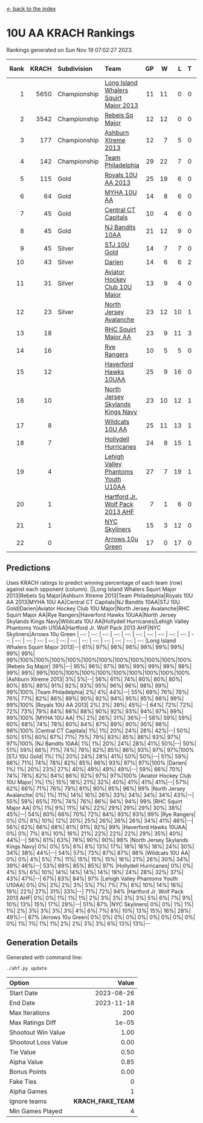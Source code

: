 [<- back to the index](readme.md)
# 10U AA KRACH Rankings
Rankings generated on Sun Nov 19 07:02:27 2023.

Rank|KRACH|Subdivision|Team|GP|W|L|T|OTW|OTL|SoS|Exp Wins|Win Diff
---:|---:|:---|:---|---:|---:|---:|---:|---:|---:|---:|---:|---:
1|5650|Championship|[Long Island Whalers Squirt Major 2013](https://gamesheetstats.com/seasons/3659/teams/140229/schedule)|11|11|0|0|0|0|78|11.8|-0.0
2|3542|Championship|[Rebels Sq Major](https://gamesheetstats.com/seasons/3659/teams/140243/schedule)|12|12|0|0|0|0|46|12.8|-0.0
3|177|Championship|[Ashburn Xtreme 2013](https://gamesheetstats.com/seasons/3659/teams/140230/schedule)|12|7|5|0|0|0|1191|7.9|0.0
4|142|Championship|[Team Philadelphia](https://gamesheetstats.com/seasons/3659/teams/140238/schedule)|29|22|7|0|0|1|414|22.9|0.0
5|115|Gold|[Royals 10U AA 2013](https://gamesheetstats.com/seasons/3659/teams/140237/schedule)|25|19|6|0|2|1|386|19.9|0.0
6|64|Gold|[MYHA 10U AA](https://gamesheetstats.com/seasons/3659/teams/140235/schedule)|14|8|6|0|0|0|649|8.9|0.0
7|45|Gold|[Central CT Capitals](https://gamesheetstats.com/seasons/3659/teams/140231/schedule)|10|4|6|0|0|0|1199|4.9|0.0
8|45|Gold|[NJ Bandits 10AA](https://gamesheetstats.com/seasons/3659/teams/140232/schedule)|21|12|9|0|0|1|301|12.9|0.0
9|45|Silver|[STJ 10U Gold](https://gamesheetstats.com/seasons/3659/teams/140234/schedule)|14|7|7|0|2|1|71|7.9|0.0
10|43|Silver|[Darien](https://gamesheetstats.com/seasons/3659/teams/140245/schedule)|14|6|6|2|0|0|735|7.9|0.0
11|31|Silver|[Aviator Hockey Club 10U Major](https://gamesheetstats.com/seasons/3659/teams/140244/schedule)|13|9|4|0|0|0|18|9.9|0.0
12|23|Silver|[North Jersey Avalanche](https://gamesheetstats.com/seasons/3659/teams/140249/schedule)|23|12|10|1|2|0|38|13.4|0.0
13|18||[RHC Squirt Major AA](https://gamesheetstats.com/seasons/3659/teams/140241/schedule)|23|9|11|3|1|0|280|11.4|0.0
14|16||[Rye Rangers](https://gamesheetstats.com/seasons/3659/teams/140242/schedule)|10|5|5|0|0|1|34|5.9|0.0
15|12||[Haverford Hawks 10UAA](https://gamesheetstats.com/seasons/3659/teams/140236/schedule)|25|9|16|0|0|0|186|9.9|0.0
16|10||[North Jersey Skylands Kings Navy](https://gamesheetstats.com/seasons/3659/teams/140247/schedule)|23|10|12|1|0|2|23|11.4|0.0
17|8||[Wildcats 10U AA](https://gamesheetstats.com/seasons/3659/teams/140250/schedule)|25|11|13|1|1|0|23|12.4|0.0
18|7||[Hollydell Hurricanes](https://gamesheetstats.com/seasons/3659/teams/140240/schedule)|24|8|15|1|0|1|404|9.4|0.0
19|4||[Lehigh Valley Phantoms Youth U10AA](https://gamesheetstats.com/seasons/3659/teams/140239/schedule)|27|7|19|1|0|0|238|8.4|0.0
20|1||[Hartford Jr. Wolf Pack 2013 AHF](https://gamesheetstats.com/seasons/3659/teams/140246/schedule)|7|1|6|0|0|0|455|1.9|0.0
21|1||[NYC Skyliners](https://gamesheetstats.com/seasons/3659/teams/140252/schedule)|15|3|12|0|0|0|18|3.9|0.0
22|0||[Arrows 10u Green](https://gamesheetstats.com/seasons/3659/teams/140251/schedule)|17|0|17|0|0|0|211|0.9|0.0

## Predictions
Uses KRACH ratings to predict winning percentage of each team (row) against each opponent (column).
||Long Island Whalers Squirt Major 2013|Rebels Sq Major|Ashburn Xtreme 2013|Team Philadelphia|Royals 10U AA 2013|MYHA 10U AA|Central CT Capitals|NJ Bandits 10AA|STJ 10U Gold|Darien|Aviator Hockey Club 10U Major|North Jersey Avalanche|RHC Squirt Major AA|Rye Rangers|Haverford Hawks 10UAA|North Jersey Skylands Kings Navy|Wildcats 10U AA|Hollydell Hurricanes|Lehigh Valley Phantoms Youth U10AA|Hartford Jr. Wolf Pack 2013 AHF|NYC Skyliners|Arrows 10u Green
| --: | --: | --: | --: | --: | --: | --: | --: | --: | --: | --: | --: | --: | --: | --: | --: | --: | --: | --: | --: | --: | --: | --: 
|Long Island Whalers Squirt Major 2013|--| 61%| 97%| 98%| 98%| 99%| 99%| 99%| 99%| 99%| 99%|100%|100%|100%|100%|100%|100%|100%|100%|100%|100%|100%
|Rebels Sq Major| 39%|--| 95%| 96%| 97%| 98%| 99%| 99%| 99%| 99%| 99%| 99%| 99%|100%|100%|100%|100%|100%|100%|100%|100%|100%
|Ashburn Xtreme 2013|  3%|  5%|--| 56%| 61%| 74%| 80%| 80%| 80%| 80%| 85%| 89%| 91%| 92%| 93%| 95%| 96%| 96%| 98%| 99%| 99%|100%
|Team Philadelphia|  2%|  4%| 44%|--| 55%| 69%| 76%| 76%| 76%| 77%| 82%| 86%| 89%| 90%| 92%| 94%| 95%| 95%| 98%| 99%| 99%|100%
|Royals 10U AA 2013|  2%|  3%| 39%| 45%|--| 64%| 72%| 72%| 72%| 73%| 79%| 84%| 86%| 88%| 90%| 92%| 93%| 94%| 97%| 99%| 99%|100%
|MYHA 10U AA|  1%|  2%| 26%| 31%| 36%|--| 58%| 59%| 59%| 60%| 68%| 74%| 78%| 80%| 84%| 87%| 89%| 90%| 95%| 98%| 98%|100%
|Central CT Capitals|  1%|  1%| 20%| 24%| 28%| 42%|--| 50%| 50%| 51%| 60%| 67%| 71%| 75%| 79%| 83%| 85%| 86%| 93%| 97%| 97%|100%
|NJ Bandits 10AA|  1%|  1%| 20%| 24%| 28%| 41%| 50%|--| 50%| 51%| 59%| 66%| 71%| 74%| 78%| 82%| 85%| 86%| 93%| 97%| 97%|100%
|STJ 10U Gold|  1%|  1%| 20%| 24%| 28%| 41%| 50%| 50%|--| 51%| 59%| 66%| 71%| 74%| 78%| 82%| 85%| 86%| 93%| 97%| 97%|100%
|Darien|  1%|  1%| 20%| 23%| 27%| 40%| 49%| 49%| 49%|--| 59%| 66%| 70%| 74%| 78%| 82%| 84%| 86%| 92%| 97%| 97%|100%
|Aviator Hockey Club 10U Major|  1%|  1%| 15%| 18%| 21%| 32%| 40%| 41%| 41%| 41%|--| 57%| 62%| 66%| 71%| 76%| 79%| 81%| 90%| 95%| 96%| 99%
|North Jersey Avalanche|  0%|  1%| 11%| 14%| 16%| 26%| 33%| 34%| 34%| 34%| 43%|--| 55%| 59%| 65%| 70%| 74%| 76%| 86%| 94%| 94%| 99%
|RHC Squirt Major AA|  0%|  1%|  9%| 11%| 14%| 22%| 29%| 29%| 29%| 30%| 38%| 45%|--| 54%| 60%| 66%| 70%| 72%| 84%| 93%| 93%| 99%
|Rye Rangers|  0%|  0%|  8%| 10%| 12%| 20%| 25%| 26%| 26%| 26%| 34%| 41%| 46%|--| 56%| 62%| 66%| 68%| 81%| 91%| 92%| 99%
|Haverford Hawks 10UAA|  0%|  0%|  7%|  8%| 10%| 16%| 21%| 22%| 22%| 22%| 29%| 35%| 40%| 44%|--| 56%| 61%| 63%| 78%| 90%| 90%| 98%
|North Jersey Skylands Kings Navy|  0%|  0%|  5%|  6%|  8%| 13%| 17%| 18%| 18%| 18%| 24%| 30%| 34%| 38%| 44%|--| 54%| 57%| 73%| 87%| 87%| 98%
|Wildcats 10U AA|  0%|  0%|  4%|  5%|  7%| 11%| 15%| 15%| 15%| 16%| 21%| 26%| 30%| 34%| 39%| 46%|--| 53%| 69%| 85%| 85%| 97%
|Hollydell Hurricanes|  0%|  0%|  4%|  5%|  6%| 10%| 14%| 14%| 14%| 14%| 19%| 24%| 28%| 32%| 37%| 43%| 47%|--| 67%| 83%| 84%| 97%
|Lehigh Valley Phantoms Youth U10AA|  0%|  0%|  2%|  2%|  3%|  5%|  7%|  7%|  7%|  8%| 10%| 14%| 16%| 19%| 22%| 27%| 31%| 33%|--| 71%| 72%| 94%
|Hartford Jr. Wolf Pack 2013 AHF|  0%|  0%|  1%|  1%|  1%|  2%|  3%|  3%|  3%|  3%|  5%|  6%|  7%|  9%| 10%| 13%| 15%| 17%| 29%|--| 51%| 87%
|NYC Skyliners|  0%|  0%|  1%|  1%|  1%|  2%|  3%|  3%|  3%|  3%|  4%|  6%|  7%|  8%| 10%| 13%| 15%| 16%| 28%| 49%|--| 87%
|Arrows 10u Green|  0%|  0%|  0%|  0%|  0%|  0%|  0%|  0%|  0%|  0%|  1%|  1%|  1%|  1%|  2%|  2%|  3%|  3%|  6%| 13%| 13%|--

## Generation Details

Generated with command line:
```
./ahf.py update
```

| Option | Value |
| :----- | ----: |
| Start Date | 2023-08-26 |
| End Date | 2023-11-18 |
| Max Iterations | 200 |
| Max Ratings Diff | 1e-05 |
| Shootout Win Value | 1.00 |
| Shootout Loss Value | 0.00 |
| Tie Value | 0.50 |
| Alpha Value | 0.85 |
| Bonus Points | 0.00 |
| Fake Ties | 0 |
| Alpha Games | 1 |
| Ignore teams | __KRACH_FAKE_TEAM__ |
| Min Games Played | 4 |

